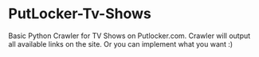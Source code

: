 PutLocker-Tv-Shows
==================

Basic Python Crawler for TV Shows on Putlocker.com. Crawler will output all available links on the site. Or you can implement what you want :)
